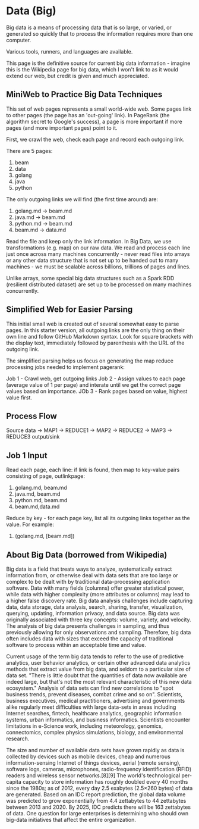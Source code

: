 # Data (Big)

Big data is a means of processing data that is so large, or varied, or generated so quickly that to process the information requires more than one computer. 

Various tools, runners, and languages are available. 

This page is the definitive source for current big data information - imagine this is the Wikipedia page for big data, which I won't link to as it would extend our web, but credit is given and much appreciated.

## MiniWeb to Practice Big Data Techniques

This set of web pages represents a small world-wide web. 
Some pages link to other pages (the page has an 'out-going' link). In PageRank (the algorithm secret to Google's success), a page is more important if more pages (and more important pages) point to it.  

First, we crawl the web, check each page and record each outgoing link. 

There are 5 pages:

1. beam
2. data
3. golang
4. java
5. python

The only outgoing links we will find (the first time around) are:

1. golang.md -> beam.md
2. java.md -> beam.md
3. python.md -> beam.md
4. beam.md -> data.md

Read the file and keep only the link information. In Big Data, we use transformations (e.g. map) on our raw data. We read and process each line just once across many machines concurrently - never read files into arrays or any other data structure that is not set up to be handed out to many machines - we must be scalable across billions, trillions of pages and lines. 

Unlike arrays, some special big data structures such as a Spark RDD (resilient distributed dataset) are set up to be processed on many machines concurrently. 

## Simplified Web for Easier Parsing

This initial small web is created out of several somewhat easy to parse pages. In this starter version, all outgoing links are the only thing on their own line and follow GitHub Markdown syntax. Look for square brackets with the display text, immediately followed by parenthesis with the URL of the outgoing link. 

The simplified parsing helps us focus on generating the map reduce processing jobs needed to implement pagerank:

Job 1 - Crawl web, get outgoing links 
Job 2 - Assign values to each page (average value of 1 per page) and interate until we get the correct page values based on importance. 
JOb 3 - Rank pages based on value, highest value first. 

## Process Flow

Source data -> MAP1 -> REDUCE1 -> MAP2 -> REDUCE2 -> MAP3 -> REDUCE3 output/sink

## Job 1 Input

Read each page, each line: if link is found, then map to key-value pairs consisting of page, outlinkpage:

1. golang.md, beam.md
2. java.md, beam.md
3. python.md, beam.md
4. beam.md,data.md

Reduce by key - for each page key, list all its outgoing links together as the value. For example:

1. (golang.md, [beam.md])

## About Big Data (borrowed from Wikipedia)

Big data is a field that treats ways to analyze, systematically extract information from, or otherwise deal with data sets that are too large or complex to be dealt with by traditional data-processing application software. Data with many fields (columns) offer greater statistical power, while data with higher complexity (more attributes or columns) may lead to a higher false discovery rate. Big data analysis challenges include capturing data, data storage, data analysis, search, sharing, transfer, visualization, querying, updating, information privacy, and data source. Big data was originally associated with three key concepts: volume, variety, and velocity. The analysis of big data presents challenges in sampling, and thus previously allowing for only observations and sampling. Therefore, big data often includes data with sizes that exceed the capacity of traditional software to process within an acceptable time and value.

Current usage of the term big data tends to refer to the use of predictive analytics, user behavior analytics, or certain other advanced data analytics methods that extract value from big data, and seldom to a particular size of data set. "There is little doubt that the quantities of data now available are indeed large, but that's not the most relevant characteristic of this new data ecosystem." Analysis of data sets can find new correlations to "spot business trends, prevent diseases, combat crime and so on". Scientists, business executives, medical practitioners, advertising and governments alike regularly meet difficulties with large data-sets in areas including Internet searches, fintech, healthcare analytics, geographic information systems, urban informatics, and business informatics. Scientists encounter limitations in e-Science work, including meteorology, genomics, connectomics, complex physics simulations, biology, and environmental research.

The size and number of available data sets have grown rapidly as data is collected by devices such as mobile devices, cheap and numerous information-sensing Internet of things devices, aerial (remote sensing), software logs, cameras, microphones, radio-frequency identification (RFID) readers and wireless sensor networks.[8][9] The world's technological per-capita capacity to store information has roughly doubled every 40 months since the 1980s; as of 2012, every day 2.5 exabytes (2.5×260 bytes) of data are generated. Based on an IDC report prediction, the global data volume was predicted to grow exponentially from 4.4 zettabytes to 44 zettabytes between 2013 and 2020. By 2025, IDC predicts there will be 163 zettabytes of data. One question for large enterprises is determining who should own big-data initiatives that affect the entire organization.
